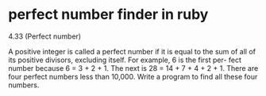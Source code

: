 # perfect number finder in ruby

4.33 (Perfect number)

A positive integer is called a perfect number if it is equal to the sum of all
of its positive divisors, excluding itself. For example, 6 is the first per-
fect number because 6 = 3 + 2 + 1. The next is 28 = 14 + 7 + 4 + 2 + 1. There
are four perfect numbers less than 10,000. Write a program to find all these
four numbers.

